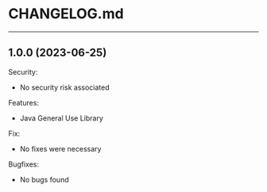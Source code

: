 # CHANGELOG.md

---

## 1.0.0 (2023-06-25)

Security:

- No security risk associated

Features:

- Java General Use Library

Fix:

- No fixes were necessary

Bugfixes:

- No bugs found
